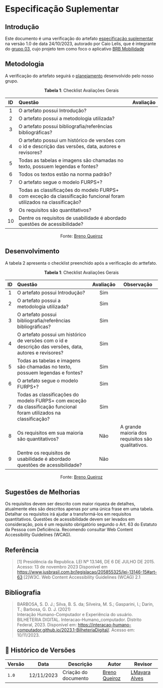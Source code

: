 # Especificação Suplementar

## Introdução

Este documento é uma verificação do artefato
[especificação suplementar](https://requisitos-de-software.github.io/2023.2-BRBMobilidade/Modelagem/04-especifica%C3%A7%C3%A3o-suplementar/#historico-de-versoes)
na versão 1.0 de data 24/10/2023, autorado por Caio Lelis,
que é integrante do [grupo 03](https://requisitos-de-software.github.io/2023.2-BRBMobilidade/),
cujo projeto tem como foco o aplicativo 
[BRB Mobilidade](https://play.google.com/store/apps/details?id=br.com.brb.mobilidade&hl=pt_BR&gl=US&pli=1)

## Metodologia

A verificação do artefato seguirá o [planejamento]() desenvolvido pelo nosso grupo.


<center>

**Tabela 1**: Checklist Avaliações Gerais

|ID | Questão | Avaliação | 
|:-:| :-------- | :--------:| 
|1 | O artefato possui Introdução? |        |
|2 | O artefato possui a metodologia utilizada?|           |
|3 | O artefato possui bibliografia/referências bibliográficas?|           |
|4 | O artefato possui um histórico de versões com o id e descrição das versões, data, autores e revisores?|    |
|5 | Todas as tabelas e imagens são chamadas no texto, possuem legendas e fontes?|                 
|6 | Todos os textos estão na norma padrão? |  |
|7 | O artefato segue o modelo FURPS+? |
|8 | Todas as classificações do modelo FURPS+ com exceção da classificação funcional foram utilizados na classificação? |
|9 | Os requisitos são quantitativos? |
|10| Dentre os requisitos de usabilidade é abordado questões de acessibilidade? |

Fonte: [Breno Queiroz](https://github.com/brenob6)

</center>

## Desenvolvimento

A tabela 2 apresenta o checklist preenchido após a verificação do arttefato.

<center>

**Tabela 1**: Checklist Avaliações Gerais

|ID | Questão | Avaliação | Observação |
|:-:| :-------- | :--------:| ------|
|1 | O artefato possui Introdução? |Sim|
|2 | O artefato possui a metodologia utilizada?|Sim|
|3 | O artefato possui bibliografia/referências bibliográficas?|Sim|
|4 | O artefato possui um histórico de versões com o id e descrição das versões, data, autores e revisores?|Sim|
|5 | Todas as tabelas e imagens são chamadas no texto, possuem legendas e fontes?|Sim
|6 | O artefato segue o modelo FURPS+? |Sim
|7 | Todas as classificações do modelo FURPS+ com exceção da classificação funcional foram utilizados na classificação? | Sim
|8 | Os requisitos em sua maioria são quantitativos? | Não | A grande maioria dos requisitos são qualitativos. |
|9| Dentre os requisitos de usabilidade é abordado questões de acessibilidade? | Não |

Fonte: [Breno Queiroz](https://github.com/brenob6)

</center>


## Sugestões de Melhorias

Os requisitos devem ser descrito com maior riqueza de detalhes, atualmente eles são descritos apenas
por uma única frase em uma tabela. Detalhar os requisitos irá ajudar a transformá-los em requisitos
quantitativos. Questões de acessibilidade devem ser levados em consideração, pois é um requisito
obrigatório segundo o Art. 63 do Estatuto da Pessoa com Deficiência. Recomendo consultar 
Web Content Accessibility Guidelines (WCAG). 


## Referência

>[1] Presidência da Republica. LEI Nº 13.146, DE 6 DE JULHO DE 2015. Acesso: 13 de novembro 2023
>Disponível em <https://www.jusbrasil.com.br/legislacao/205855325/lei-13146-15#art-63>
>[2]W3C. Web Content Accessibility Guidelines (WCAG) 2.1

## Bibliografia

> BARBOSA, S. D. J.; Silva, B. S. da; Silveira, M. S.; Gasparini, I.; Darin, T.; Barbosa, G. D. J. (2021)<br/>
>Interação Humano-Computador e Experiência do usuário. BILHETERIA DIGITAL. Interacao-Humano_computador. Distrito Federal, 2023. Disponível em: https://interacao-humano-computador.github.io/2023.1-BilheteriaDigital/. Acesso em: 10/11/2023.

## 📑 Histórico de Versões

| Versão | Data         | Descrição             | Autor                                         | Revisor                   |
| ------ | ----         | ---------             | -----                                         | -------                   |
| `1.0`  | 12/11/2023   | Criação do documento  | [Breno Queiroz](https://github.com/brenob6)   | [LMayara Alves](https://github.com/Mayara-tech)   |
